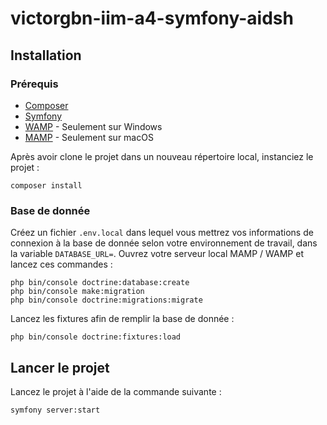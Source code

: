 # victorgbn-iim-a4-symfony-aidsh

## Installation

### Prérequis 

* [Composer](https://getcomposer.org/download/)
* [Symfony](https://symfony.com/download)
* [WAMP](https://www.wampserver.com) - Seulement sur Windows
* [MAMP](https://www.mamp.info/en/downloads/) - Seulement sur macOS

Après avoir clone le projet dans un nouveau répertoire local, instanciez le projet : 

```
composer install
```

### Base de donnée

Créez un fichier `.env.local` dans lequel vous mettrez vos informations de connexion à la base de donnée selon votre environnement de travail, dans la variable `DATABASE_URL=`. Ouvrez votre serveur local MAMP / WAMP et lancez ces commandes :

```
php bin/console doctrine:database:create
php bin/console make:migration
php bin/console doctrine:migrations:migrate
```

Lancez les fixtures afin de remplir la base de donnée : 
```
php bin/console doctrine:fixtures:load
```

## Lancer le projet 

Lancez le projet à l'aide de la commande suivante : 
```
symfony server:start
```
